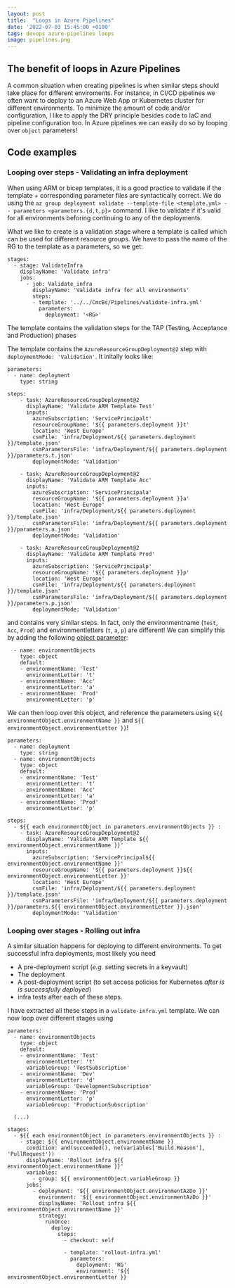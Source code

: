 ```yaml
---
layout: post
title:  "Loops in Azure Pipelines"
date: '2022-07-03 15:45:00 +0100'
tags: devops azure-pipelines loops
image: pipelines.png
---
```


## The benefit of loops in Azure Pipelines
A common situation when creating pipelines is when similar steps should take place for different enviroments. For instance, in CI/CD pipelines we often want to deploy to an Azure Web App or Kubernetes cluster for different environments. To minimize the amount of code and/or configuration, I like to apply the DRY principle besides code to IaC and pipeline configuration too. In Azure pipelines we can easily do so by looping over `object` parameters!

## Code examples
### Looping over steps - Validating an infra deployment
When using ARM or bicep templates, it is a good practice to validate if the template + corresponding parameter files are syntactically correct. We do using the `az group deployment validate --template-file <template.yml> -- parameters <parameters.{d,t,p}>` command. I like to validate if it's valid for all environments beforing continuing to any of the deployments.

What we like to create is a validation stage where a template is called which can be used for different resource groups. We have to pass the name of the RG to the template as a parameters, so we get:
```
stages:
  - stage: ValidateInfra
    displayName: 'Validate infra'
    jobs:
      - job: Validate_infra
        displayName: 'Validate infra for all environments'
        steps:
        - template: '../../CmcBs/Pipelines/validate-infra.yml'
          parameters:
            deployment: '<RG>'
```
The template contains the validation steps for the TAP (Testing, Acceptance and Production) phases

The template contains the `AzureResourceGroupDeployment@2` step with `deploymentMode: 'Validation'`. It initally looks like:
```
parameters:
  - name: deployment
    type: string

steps:
    - task: AzureResourceGroupDeployment@2
      displayName: 'Validate ARM Template Test'
      inputs:
        azureSubscription: 'ServicePrincipalt'
        resourceGroupName: '${{ parameters.deployment }}t'
        location: 'West Europe'
        csmFile: 'infra/Deployment/${{ parameters.deployment }}/template.json'
        csmParametersFile: 'infra/Deployment/${{ parameters.deployment }}/parameters.t.json'
        deploymentMode: 'Validation'

    - task: AzureResourceGroupDeployment@2
      displayName: 'Validate ARM Template Acc'
      inputs:
        azureSubscription: 'ServicePrincipala'
        resourceGroupName: '${{ parameters.deployment }}a'
        location: 'West Europe'
        csmFile: 'infra/Deployment/${{ parameters.deployment }}/template.json'
        csmParametersFile: 'infra/Deployment/${{ parameters.deployment }}/parameters.a.json'
        deploymentMode: 'Validation'

    - task: AzureResourceGroupDeployment@2
      displayName: 'Validate ARM Template Prod'
      inputs:
        azureSubscription: 'ServicePrincipalp'
        resourceGroupName: '${{ parameters.deployment }}p'
        location: 'West Europe'
        csmFile: 'infra/Deployment/${{ parameters.deployment }}/template.json'
        csmParametersFile: 'infra/Deployment/${{ parameters.deployment }}/parameters.p.json'
        deploymentMode: 'Validation'
```

and contains very similar steps. In fact, only the environmentname (`Test`, `Acc`, `Prod`) and environmentletters (`t`, `a`, `p`) are different! We can simplify this by adding the following [object parameter](https://docs.microsoft.com/en-us/azure/devops/pipelines/process/runtime-parameters?view=azure-devops&tabs=script#parameter-data-types):
```
  - name: environmentObjects
    type: object
    default: 
    - environmentName: 'Test'
      environmentLetter: 't'
    - environmentName: 'Acc'
      environmentLetter: 'a'
    - environmentName: 'Prod'
      environmentLetter: 'p'
```
We can then loop over this object, and reference the parameters using `${{ environmentObject.environmentName }}` and `${{ environmentObject.environmentLetter }}`!

```
parameters:
  - name: deployment
    type: string
  - name: environmentObjects
    type: object
    default: 
    - environmentName: 'Test'
      environmentLetter: 't'
    - environmentName: 'Acc'
      environmentLetter: 'a'
    - environmentName: 'Prod'
      environmentLetter: 'p'

steps:
  - ${{ each environmentObject in parameters.environmentObjects }} :
    - task: AzureResourceGroupDeployment@2
      displayName: 'Validate ARM Template ${{ environmentObject.environmentName }}'
      inputs:
        azureSubscription: 'ServicePrincipal${{ environmentObject.environmentName }}'
        resourceGroupName: '${{ parameters.deployment }}${{ environmentObject.environmentLetter }}'
        location: 'West Europe'
        csmFile: 'infra/Deployment/${{ parameters.deployment }}/template.json'
        csmParametersFile: 'infra/Deployment/${{ parameters.deployment }}/parameters.${{ environmentObject.environmentLetter }}.json'
        deploymentMode: 'Validation'
```

### Looping over stages - Rolling out infra
A similar situation happens for deploying to different environments. To get successful infra deployments, most likely you need
* A pre-deployment script (*e.g.* setting secrets in a keyvault)
* The deployment
* A post-deployment script (to set access policies for Kubernetes *after is is successfully deployed*)
* infra tests after each of these steps.

I have extracted all these steps in a `validate-infra.yml` template. We can now loop over different stages using
```
parameters:
  - name: environmentObjects
    type: object
    default: 
    - environmentName: 'Test'
      environmentLetter: 't'
      variableGroup: 'TestSubscription'
    - environmentName: 'Dev'
      environmentLetter: 'd'
      variableGroup: 'DevelopmentSubscription'
    - environmentName: 'Prod'
      environmentLetter: 'p'
      variableGroup: 'ProductionSubscription'

  (...)

stages:
  - ${{ each environmentObject in parameters.environmentObjects }} :
    - stage: ${{ environmentObject.environmentName }}
      condition: and(succeeded(), ne(variables['Build.Reason'], 'PullRequest'))
      displayName: 'Rollout infra ${{ environmentObject.environmentName }}'
      variables:
        - group: ${{ environmentObject.variableGroup }}
      jobs:
        - deployment: '${{ environmentObject.environmentAzDo }}'
          environment: '${{ environmentObject.environmentAzDo }}'
          displayName: 'Rollout infra ${{ environmentObject.environmentName }}'
          strategy:
            runOnce:
              deploy:
                steps:
                  - checkout: self

                  - template: 'rollout-infra.yml'
                    parameters:
                      deployment: 'RG'
                      environment: '${{ environmentObject.environmentLetter }}
```